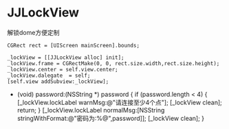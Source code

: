 # JJLockView
解锁dome方便定制


    CGRect rect = [UIScreen mainScreen].bounds;
    
    _lockView = [[JJLockView alloc] init];
    _lockView.frame = CGRectMake(0, 0, rect.size.width,rect.size.height);
    _lockView.center = self.view.center;
    _lockView.dalegate  = self;
    [self.view addSubview:_lockView];

 - (void) password:(NSString *) password
    {
        if (password.length < 4) {
            [_lockView.lockLabel warnMsg:@"请连接至少4个点"];
            [_lockView clean];
            return;
        }
        [_lockView.lockLabel normalMsg:[NSString stringWithFormat:@"密码为:%@",password]];
        [_lockView clean];
    }
